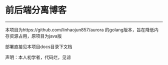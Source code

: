 # 前后端分离博客
****
本项目为https://github.com/linhaojun857/aurora 的golang版本，旨在降低内存资源占用，原项目为java版

部署直接见本项目docs目录下文档

声明：本人初学者，代码烂，见谅
